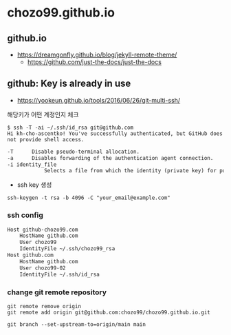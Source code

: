 # chozo99.github.io

## github.io

* <https://dreamgonfly.github.io/blog/jekyll-remote-theme/>
  * <https://github.com/just-the-docs/just-the-docs>

## github: Key is already in use

* <https://yookeun.github.io/tools/2016/06/26/git-multi-ssh/>

해당키가 어떤 계정인지 체크

```shell
$ ssh -T -ai ~/.ssh/id_rsa git@github.com
Hi kh-cho-ascentko! You've successfully authenticated, but GitHub does not provide shell access.
```

```txt
-T      Disable pseudo-terminal allocation.
-a      Disables forwarding of the authentication agent connection.
-i identity_file
            Selects a file from which the identity (private key) for public key authentication is read.
```

* ssh key 생성

```shell
ssh-keygen -t rsa -b 4096 -C "your_email@example.com"
```

### ssh config

```txt
Host github-chozo99.com
    HostName github.com
    User chozo99
    IdentityFile ~/.ssh/chozo99_rsa
Host github.com
    HostName github.com
    User chozo99-02
    IdentityFile ~/.ssh/id_rsa
```

### change git remote repository

```shell
git remote remove origin
git remote add origin git@github.com:chozo99/chozo99.github.io.git

```

```shell
git branch --set-upstream-to=origin/main main
```
